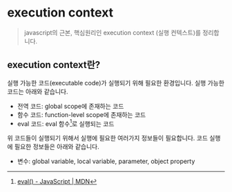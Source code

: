 # execution context

> javascript의 근본, 핵심원리인 execution context (실행 컨텍스트)를 정리합니다.

## execution context란?

실행 가능한 코드(executable code)가 실행되기 위해 필요한 환경입니다.
실행 가능한 코드는 아래와 같습니다.

- 전역 코드: global scope에 존재하는 코드
- 함수 코드: function-level scope에 존재하는 코드
- eval 코드: eval 함수[^1]로 실행되는 코드

위 코드들이 실행되기 위해서 실행에 필요한 여러가지 정보들이 필요합니다.
코드 실행에 필요한 정보들은 아래와 같습니다.

- 변수: global variable, local variable, parameter, object property

[^1]: [eval() - JavaScript | MDN](https://developer.mozilla.org/ko/docs/Web/JavaScript/Reference/Global_Objects/eval)

